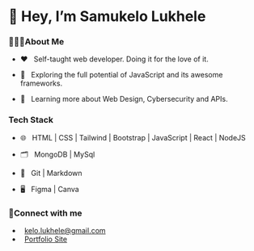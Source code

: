 <h1> 👋 Hey, I’m Samukelo Lukhele </h1>
 
  <h3>🧑🏾‍💻About Me</h3>
    
- ♥️ &nbsp; Self-taught web developer. Doing it for the love of it.
    
- 🧐 &nbsp; Exploring the full potential of JavaScript and its awesome frameworks.
    
- 🌱 &nbsp; Learning more about Web Design, Cybersecurity and APIs.

  
<h3>Tech Stack </h3>
  
 - 🌐 &nbsp; HTML | CSS | Tailwind | Bootstrap | JavaScript | React | NodeJS
  
 - 🗂 &nbsp; MongoDB | MySql
  
 - 🔧 &nbsp; Git | Markdown
  
 - 🖥 &nbsp; Figma | Canva
  
  <h3> 🤝Connect with me </h3>
  
 - &nbsp; kelo.lukhele@gmail.com
 - &nbsp; [Portfolio Site](https://samukelol.vercel.app/)

<!---
samukelolukhele/samukelolukhele is a ✨ special ✨ repository because its `README.md` (this file) appears on your GitHub profile.
You can click the Preview link to take a look at your changes.
--->
